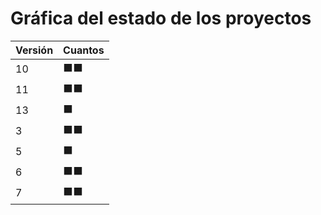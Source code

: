 # Gráfica del estado de los proyectos


| Versión | Cuantos               |
|---------|-----------------------|
| 10 | ⬛⬛|
| 11 | ⬛⬛|
| 13 | ⬛|
| 3 | ⬛⬛|
| 5 | ⬛|
| 6 | ⬛⬛|
| 7 | ⬛⬛|

